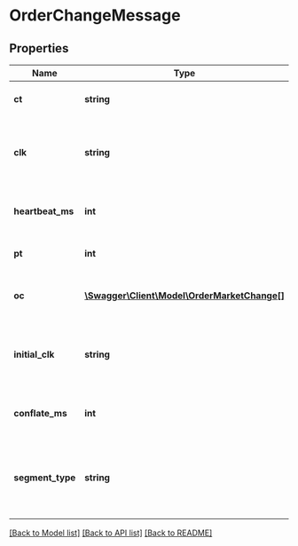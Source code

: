 # OrderChangeMessage

## Properties
Name | Type | Description | Notes
------------ | ------------- | ------------- | -------------
**ct** | **string** | Change Type - set to indicate the type of change - if null this is a delta) | [optional] 
**clk** | **string** | Token value (non-null) should be stored and passed in a MarketSubscriptionMessage to resume subscription (in case of disconnect) | [optional] 
**heartbeat_ms** | **int** | Heartbeat Milliseconds - the heartbeat rate (may differ from requested: bounds are 500 to 30000) | [optional] 
**pt** | **int** | Publish Time (in millis since epoch) that the changes were generated | [optional] 
**oc** | [**\Swagger\Client\Model\OrderMarketChange[]**](OrderMarketChange.md) | OrderMarketChanges - the modifications to account&#39;s orders (will be null on a heartbeat | [optional] 
**initial_clk** | **string** | Token value (non-null) should be stored and passed in a MarketSubscriptionMessage to resume subscription (in case of disconnect) | [optional] 
**conflate_ms** | **int** | Conflate Milliseconds - the conflation rate (may differ from that requested if subscription is delayed) | [optional] 
**segment_type** | **string** | Segment Type - if the change is split into multiple segments, this denotes the beginning and end of a change, and segments in between. Will be null if data is not segmented | [optional] 

[[Back to Model list]](../README.md#documentation-for-models) [[Back to API list]](../README.md#documentation-for-api-endpoints) [[Back to README]](../README.md)


